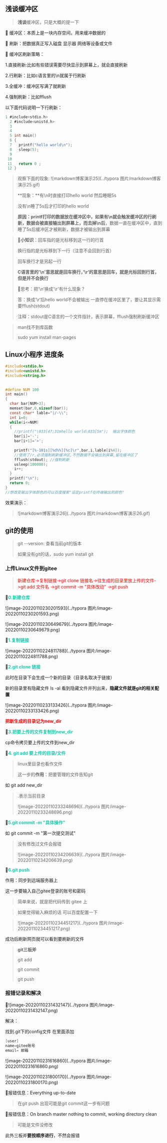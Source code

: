 

## 浅谈缓冲区

> **浅谈**缓冲区，只是大概的提一下

:pear: 缓冲区：本质上是一块内存空间，用来缓冲数据的

:peach: 刷新：把数据真正写入磁盘 显示器 网络等设备或文件

🍊 缓冲区刷新策略：

1.直接刷新:比如有些错误需要尽快显示到屏幕上，就会直接刷新

2.行刷新：比如c语言里的\n就属于行刷新

3.全缓冲：缓冲区写满了就刷新

4.强制刷新：比如fflush

以下面代码说明一下行刷新：

```c
1 #include<stdio.h>
  2 #include<unistd.h>
  3 
  4 
  5 int main()
  6 {
  7   printf("hello world\n");                                                                                                              
  8   sleep(5);
  9 
 10 
 11   return 0 ;
 12 }
```

> 观察下面的现象:
> ![markdown博客演示25](../typora 图片/markdown博客演示25.gif)
>
> **现象：**有\n时直接打印hello world 然后睡眠5s  
>
> 没有\n睡了5s后才打印的hello world
>
> **原因：**printf打印的数据放在缓冲区中，如果有\n就会触发缓冲区的行刷新，数据会被直接输出到屏幕上，而**去掉\n后**，数据一直在缓冲区中，直到睡了5s后缓冲区才被刷新，数据才被输出到屏幕

> :peach:**小知识**：回车指的是光标移到这一行的行首
>
> 换行指的是光标移到下一行（注意不会回到行首）
>
> 回车换行才是另起一行
>
> **C语言里的'\n'意思就是回车换行，’\r‘的意思是回车，就是光标回到行首，但是并不会换行**
>
> :peach:思考：把’\n‘换成'\r'有什么现象？
>
> 答：换成’\r‘后hello world不会被输出 一直停在缓冲区里了，要让其显示需要fflush(stdout)
>
> 注释：stdout是C语言的一个文件指针，表示屏幕，fflush强制刷新缓冲区  

> man找不到库函数
>
> sudo yum install man-pages

## Linux小程序  进度条

```c
#include<stdio.h>    
#include<unistd.h>    
#include<string.h>    
    
    
#define NUM 100    
int main()    
{    
  char bar[NUM+3];    
  memset(bar,0,sizeof(bar));    
  const char* lable="|/-\\";    
  int i=0;    
  while(i<=NUM)    
  {    
    //printf("\033[47;31mhello world\033[5m");  输出字体颜色     
    bar[i]='-';    
    bar[i+1]='>';    
    
    printf("[%-101s][%d%%][%c]\r",bar,i,lable[i%4]);  
    //使用了/r,必须强制刷新缓冲区,不然数据不会输出到屏幕,留在缓冲区了                                                                                  
    fflush(stdout); //强制刷新
    usleep(100000);    
    i++;    
  }    
  printf("\n");    
  return 0;    
}  
//想改变输出字体颜色的可以百度搜索"设定printf在终端输出的颜色"
```

效果演示：

> ![markdown博客演示26](../typora 图片/markdown博客演示26.gif)



## git的使用



> git --version:  查看当前git的版本
>
> 如果没有git的话，sudo yum install git

### 上传Linux文件到gitee

> <font color=red>新建仓库->复制链接->git clone 链接名->往生成的目录里放上传的文件->git add 文件名 ->git commit -m "具体改动" ->git push</font>

:peach:**<font color=19CAAD>0.新建仓库</font>**

![image-20220110230201593](../typora 图片/image-20220110230201593.png)

![image-20220110230649679](../typora 图片/image-20220110230649679.png)

:peach:**<font color=19CAAD>1.复制链接</font>**

![image-20220110224811788](../typora 图片/image-20220110224811788.png)

:peach:**<font color=19CAAD>2.git clone 链接</font>**

此时在目录下会生成一个新的目录（目录名取决于链接）

新的目录里有隐藏文件  ls -al 看到隐藏文件并列出来，**隐藏文件就是git的相关配置**

![image-20220110233133426](../typora 图片/image-20220110233133426.png)

<font color=red>**把新生成的目录记为new_dir**</font>

:peach:**<font color=19CAAD>3.把要上传的文件复制到new_dir</font>**

cp命令拷贝要上传的文件到new_dir

:peach:**<font color=19CAAD>4. git add 要上传的目录/文件</font>**

> linux里目录也看作文件
>
> 这一步的**作用**：把要管理的文件告知git

如 git add new_dir

> .表示当前目录
>
> ![image-20220110233248696](../typora 图片/image-20220110233248696.png)

:peach:**<font color=19CAAD>5.git commit -m "具体操作"</font>**

如 git commit -m "第一次提交测试"

> 没有修改过文件会报错
>
> ![image-20220110234206639](../typora 图片/image-20220110234206639.png)

:peach:**<font color=19CAAD>6.git push</font>**

作用：同步到远端服务器上

这一步要输入自己gitee登录的账号和密码

> 简单来说，就是把代码传到 gitee 上

> 如果觉得输入麻烦的话 可以百度配置一下

> ![image-20220110234451217](../typora 图片/image-20220110234451217.png)

成功后刷新网页就可以看到要刷新的文件

> **git三板斧**
>
> git add
>
> git commit
>
> git push

### 报错记录和解决

:pear:![image-20220110231432147](../typora 图片/image-20220110231432147.png)

解决：

找到.git下的config文件 在里面添加

```c
[user]
name=gitee账号
email= 邮箱
```

![image-20220110231616860](../typora 图片/image-20220110231616860.png)

![image-20220110231800170](../typora 图片/image-20220110231800170.png)



:pear:报错信息：Everything up-to-date

> 在git push 出现可能是git commit这一步有问题

:pear:报错信息：On branch master
nothing to commit, working directory clean

>可能是文件没修改

此外三板斧**要按顺序进行**，不然会报错

